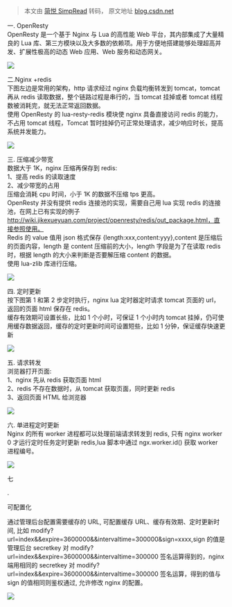 > 本文由 [简悦 SimpRead](http://ksria.com/simpread/) 转码， 原文地址 [blog.csdn.net](https://blog.csdn.net/phil_code/article/details/79154271)

一. OpenResty  
OpenResty 是一个基于 Nginx 与 Lua 的高性能 Web 平台，其内部集成了大量精良的 Lua 库、第三方模块以及大多数的依赖项。用于方便地搭建能够处理超高并发、扩展性极高的动态 Web 应用、Web 服务和动态网关。

![](https://img-blog.csdn.net/20180125143708939?watermark/2/text/aHR0cDovL2Jsb2cuY3Nkbi5uZXQvcGhpbF9jb2Rl/font/5a6L5L2T/fontsize/400/fill/I0JBQkFCMA==/dissolve/70/gravity/SouthEast)  

二.Nginx +redis   
下图左边是常用的架构，http 请求经过 nginx 负载均衡转发到 tomcat，tomcat 再从 redis 读取数据，整个链路过程是串行的，当 tomcat 挂掉或者 tomcat 线程数被消耗完，就无法正常返回数据。  
使用 OpenResty 的 lua-resty-redis 模块使 nginx 具备直接访问 redis 的能力，不占用 tomcat 线程，Tomcat 暂时挂掉仍可正常处理请求，减少响应时长，提高系统并发能力。

![](https://img-blog.csdn.net/20180125143806991?watermark/2/text/aHR0cDovL2Jsb2cuY3Nkbi5uZXQvcGhpbF9jb2Rl/font/5a6L5L2T/fontsize/400/fill/I0JBQkFCMA==/dissolve/70/gravity/SouthEast)  

三. 压缩减少带宽  
数据大于 1K，nginx 压缩再保存到 redis:  
1、提高 redis 的读取速度  
2、减少带宽的占用  
压缩会消耗 cpu 时间，小于 1K 的数据不压缩 tps 更高。  
OpenResty 并没有提供 redis 连接池的实现，需要自己用 lua 实现 redis 的连接池，在网上已有实现的例子 http://wiki.jikexueyuan.com/project/openresty/redis/out_package.html，直接参照使用。  
Redis 的 value 值用 json 格式保存 {length:xxx,content:yyy},content 是压缩后的页面内容，length 是 content 压缩前的大小，length 字段是为了在读取 redis 时，根据 length 的大小来判断是否要解压缩 content 的数据。  
使用 lua-zlib 库进行压缩。

![](https://img-blog.csdn.net/20180125145618936?watermark/2/text/aHR0cDovL2Jsb2cuY3Nkbi5uZXQvcGhpbF9jb2Rl/font/5a6L5L2T/fontsize/400/fill/I0JBQkFCMA==/dissolve/70/gravity/SouthEast)  

四. 定时更新  
按下图第 1 和第 2 步定时执行，nginx lua 定时器定时请求 tomcat 页面的 url，返回的页面 html 保存在 redis。  
缓存有效期可设置长些，比如 1 个小时，可保证 1 个小时内 tomcat 挂掉，仍可使用缓存数据返回，缓存的定时更新时间可设置短些，比如 1 分钟，保证缓存快速更新

![](https://img-blog.csdn.net/20180125144211326?watermark/2/text/aHR0cDovL2Jsb2cuY3Nkbi5uZXQvcGhpbF9jb2Rl/font/5a6L5L2T/fontsize/400/fill/I0JBQkFCMA==/dissolve/70/gravity/SouthEast)  

五. 请求转发  
浏览器打开页面:  
1、nginx 先从 redis 获取页面 html  
2、redis 不存在数据时，从 tomcat 获取页面，同时更新 redis  
3、返回页面 HTML 给浏览器

![](https://img-blog.csdn.net/20180125144419396?watermark/2/text/aHR0cDovL2Jsb2cuY3Nkbi5uZXQvcGhpbF9jb2Rl/font/5a6L5L2T/fontsize/400/fill/I0JBQkFCMA==/dissolve/70/gravity/SouthEast)  

六. 单进程定时更新  
Nginx 的所有 worker 进程都可以处理前端请求转发到 redis, 只有 nginx worker 0 才运行定时任务定时更新 redis,lua 脚本中通过 ngx.worker.id() 获取 worker 进程编号。

![](https://img-blog.csdn.net/20180125144510402?watermark/2/text/aHR0cDovL2Jsb2cuY3Nkbi5uZXQvcGhpbF9jb2Rl/font/5a6L5L2T/fontsize/400/fill/I0JBQkFCMA==/dissolve/70/gravity/SouthEast)

七

.

可配置化  

通过管理后台配置需要缓存的 URL, 可配置缓存 URL、缓存有效期、定时更新时间, 比如 modify?url=index&&expire=3600000&&intervaltime=300000&sign=xxxx,sign 的值是管理后台 secretkey 对 modify?url=index&&expire=3600000&&intervaltime=300000 签名运算得到的，nginx 端用相同的 secretkey 对 modify?url=index&&expire=3600000&&intervaltime=300000 签名运算，得到的值与 sign 的值相同则鉴权通过, 允许修改 nginx 的配置。

![](https://img-blog.csdn.net/20180125144611588?watermark/2/text/aHR0cDovL2Jsb2cuY3Nkbi5uZXQvcGhpbF9jb2Rl/font/5a6L5L2T/fontsize/400/fill/I0JBQkFCMA==/dissolve/70/gravity/SouthEast)
